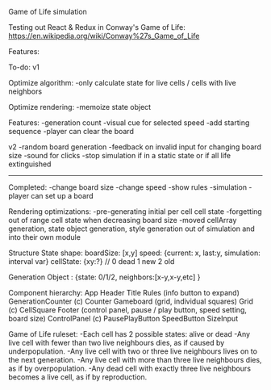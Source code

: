Game of Life simulation

Testing out React & Redux in Conway's Game of Life:
https://en.wikipedia.org/wiki/Conway%27s_Game_of_Life


Features:

To-do:
v1

Optimize algorithm:
-only calculate state for live cells / cells with live neighbors

Optimize rendering:
-memoize state object

Features:
-generation count
-visual cue for selected speed
-add starting sequence
-player can clear the board


v2
-random board generation
-feedback on invalid input for changing board size
-sound for clicks
-stop simulation if in a static state or if all life extinguished



** ** **
Completed:
-change board size
-change speed
-show rules
-simulation
-player can set up a board

Rendering optimizations:
-pre-generating initial per cell cell state
-forgetting out of range cell state when decreasing board size
-moved cellArray generation, state object generation, style generation out of simulation and into their own module




Structure
State shape:
boardSize: [x,y]
speed: {current: x, last:y, simulation: interval var}
cellState: {xy:?} // 0 dead 1 new 2 old


Generation Object
<x-y>: {state: 0/1/2, neighbors:[x-y,x-y,etc] }


Component hierarchy:
App
  Header
    Title
    Rules (info button to expand)
    GenerationCounter (c)
      Counter
  Gameboard (grid, individual squares)
    Grid (c)
      CellSquare
  Footer (control panel, pause / play button, speed setting, board size)
    ControlPanel (c)
      PausePlayButton
      SpeedButton
      SizeInput




Game of Life ruleset:
-Each cell has 2 possible states: alive or dead
-Any live cell with fewer than two live neighbours dies, as if caused by underpopulation.
-Any live cell with two or three live neighbours lives on to the next generation.
-Any live cell with more than three live neighbours dies, as if by overpopulation.
-Any dead cell with exactly three live neighbours becomes a live cell, as if by reproduction.
